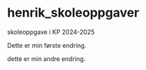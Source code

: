 # henrik_skoleoppgaver
skoleoppgave i KP 2024-2025

Dette er min første endring. 

dette er min andre endring.